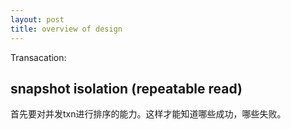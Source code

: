 ```yaml
---
layout: post
title: overview of design
---
```



Transacation: 




## snapshot isolation (repeatable read)
首先要对并发txn进行排序的能力。这样才能知道哪些成功，哪些失败。

